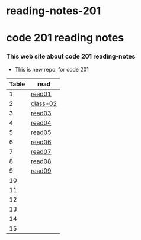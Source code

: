# reading-notes-201

# code 201 reading notes 

### This web site about code 201 reading-notes

* This is new repo. for code 201



 Table   | read
---------|---------
 1       | [read01](https://obada-athamneh.github.io/reading-notes-201/read01)
 2       | [class-02](https://obada-athamneh.github.io/reading-notes-201/class-02)
 3       |[read03](https://obada-athamneh.github.io/reading-notes-201/read03)
 4       |[read04](https://obada-athamneh.github.io/reading-notes-201/read04)
 5       |[read05](https://obada-athamneh.github.io/reading-notes-201/read05)
 6       |[read06](https://obada-athamneh.github.io/reading-notes-201/read06)
 7       |[read07](https://obada-athamneh.github.io/reading-notes-201/read07)
 8       |[read08](https://obada-athamneh.github.io/reading-notes-201/read08)
 9       |[read09](https://obada-athamneh.github.io/reading-notes-201/read09)
 10      |
 11      |
 12      |
 13      |
 14      | 
 15      |